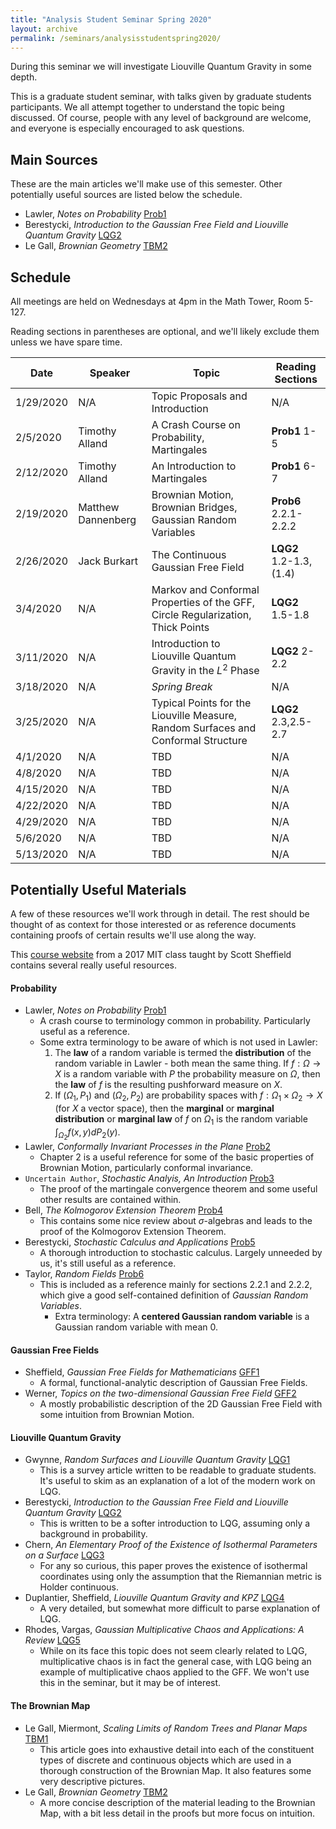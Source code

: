 ```yaml
---
title: "Analysis Student Seminar Spring 2020"
layout: archive
permalink: /seminars/analysisstudentspring2020/
---
```


During this seminar we will investigate Liouville Quantum Gravity in some depth.  

This is a graduate student seminar, with talks given by graduate students participants.  We all attempt together to understand the topic being discussed.  Of course, people with any level of background are welcome, and everyone is especially encouraged to ask questions.

## Main Sources

These are the main articles we'll make use of this semester.  Other potentially useful sources are listed below the schedule.

  * Lawler, _Notes on Probability_ [Prob1](http://www.math.uchicago.edu/~lawler/probnotes.pdf)
  * Berestycki, _Introduction to the Gaussian Free Field and Liouville Quantum Gravity_ [LQG2](http://www.statslab.cam.ac.uk/~beresty/Articles/oxford4.pdf)
  * Le Gall, _Brownian Geometry_ [TBM2](https://link.springer.com/article/10.1007/s11537-019-1821-7)

## Schedule

All meetings are held on Wednesdays at 4pm in the Math Tower, Room 5-127.

Reading sections in parentheses are optional, and we'll likely exclude them unless we have spare time.

| Date   | Speaker   | Topic      | Reading Sections |
| ----- | -------------------- | ------------------------------------------------------------ | -------------- |
| 1/29/2020  | N/A    | Topic Proposals and Introduction | N/A |
| 2/5/2020   | Timothy Alland    | A Crash Course on Probability, Martingales | **Prob1** 1-5 |
| 2/12/2020  | Timothy Alland    | An Introduction to Martingales | **Prob1** 6-7 |
| 2/19/2020  | Matthew Dannenberg    | Brownian Motion, Brownian Bridges, Gaussian Random Variables | **Prob6** 2.2.1-2.2.2 |
| 2/26/2020  | Jack Burkart    | The Continuous Gaussian Free Field | **LQG2** 1.2-1.3,(1.4) |
| 3/4/2020   | N/A    | Markov and Conformal Properties of the GFF, Circle Regularization, Thick Points | **LQG2** 1.5-1.8 |
| 3/11/2020  | N/A    | Introduction to Liouville Quantum Gravity in the $L^2$ Phase | **LQG2** 2-2.2 |
| 3/18/2020  | N/A    | _Spring Break_ | N/A |
| 3/25/2020  | N/A    | Typical Points for the Liouville Measure, Random Surfaces and Conformal Structure | **LQG2** 2.3,2.5-2.7 |
| 4/1/2020   | N/A    | TBD | N/A |
| 4/8/2020   | N/A    | TBD | N/A |
| 4/15/2020  | N/A    | TBD | N/A |
| 4/22/2020  | N/A    | TBD | N/A |
| 4/29/2020  | N/A    | TBD | N/A |
| 5/6/2020   | N/A    | TBD | N/A |
| 5/13/2020  | N/A    | TBD | N/A |


## Potentially Useful Materials

A few of these resources we'll work through in detail.  The rest should be thought of as context for those interested or as reference documents containing proofs of certain results we'll use along the way.

This [course website](http://math.mit.edu/~sheffield/fall2017math177.html) from a 2017 MIT class taught by Scott Sheffield contains several really useful resources.

#### Probability

  * Lawler, _Notes on Probability_ [Prob1](http://www.math.uchicago.edu/~lawler/probnotes.pdf)
    * A crash course to terminology common in probability.  Particularly useful as a reference.
    * Some extra terminology to be aware of which is not used in Lawler:
      1. The **law** of a random variable is termed the **distribution** of the random variable in Lawler - both mean the same thing.  If $f: \Omega \to X$ is a random variable with $P$ the probability measure on $\Omega$, then the **law** of $f$ is the resulting pushforward measure on $X$.
      2. If $(\Omega_1, P_1)$ and $(\Omega_2, P_2)$ are probability spaces with $f: \Omega_1 \times \Omega_2 \to X$ (for $X$ a vector space), then the **marginal** or **marginal distribution** or **marginal law** of $f$ on $\Omega_1$ is the random variable $\int_{\Omega_2} f(x,y) dP_2(y)$.
  * Lawler, _Conformally Invariant Processes in the Plane_ [Prob2](http://users.ictp.it/~pub_off/lectures/lns017/Lawler/Lawler.pdf)
    * Chapter 2 is a useful reference for some of the basic properties of Brownian Motion, particularly conformal invariance.
  * `Uncertain Author`, _Stochastic Analyis, An Introduction_ [Prob3](http://math.tkk.fi/teaching/stokanal/lecture3.pdf)
    * The proof of the martingale convergence theorem and some useful other results are contained within.
  * Bell, _The Kolmogorov Extension Theorem_ [Prob4](http://individual.utoronto.ca/jordanbell/notes/kolmogorov.pdf)
    * This contains some nice review about $\sigma$-algebras and leads to the proof of the Kolmogorov Extension Theorem.
  * Berestycki, _Stochastic Calculus and Applications_ [Prob5](http://www.statslab.cam.ac.uk/~beresty/teach/sc3.pdf)
    * A thorough introduction to stochastic calculus.  Largely unneeded by us, it's still useful as a reference.
  * Taylor, _Random Fields_ [Prob6](http://statweb.stanford.edu/~jtaylo/courses/stats352/notes/random_fields.pdf)
    * This is included as a reference mainly for sections 2.2.1 and 2.2.2, which give a good self-contained definition of _Gaussian Random Variables_.
      * Extra terminology: A **centered Gaussian random variable** is a Gaussian random variable with mean 0.

#### Gaussian Free Fields

  * Sheffield, _Gaussian Free Fields for Mathematicians_ [GFF1](https://arxiv.org/abs/math/0312099)
    * A formal, functional-analytic description of Gaussian Free Fields.
  * Werner, _Topics on the two-dimensional Gaussian Free Field_ [GFF2](https://pdfs.semanticscholar.org/2607/b47d11a2b1758063795bb33348d9f963011d.pdf)
    * A mostly probabilistic description of the 2D Gaussian Free Field with some intuition from Brownian Motion.

#### Liouville Quantum Gravity

  * Gwynne, _Random Surfaces and Liouville Quantum Gravity_ [LQG1](https://arxiv.org/abs/1908.05573)
    * This is a survey article written to be readable to graduate students.  It's useful to skim as an explanation of a lot of the modern work on LQG.
  * Berestycki, _Introduction to the Gaussian Free Field and Liouville Quantum Gravity_ [LQG2](http://www.statslab.cam.ac.uk/~beresty/Articles/oxford4.pdf)
    * This is written to be a softer introduction to LQG, assuming only a background in probability.
  * Chern, _An Elementary Proof of the Existence of Isothermal Parameters on a Surface_ [LQG3](https://www.jstor.org/stable/2032933)
    * For any so curious, this paper proves the existence of isothermal coordinates using only the assumption that the Riemannian metric is Holder continuous.
  * Duplantier, Sheffield, _Liouville Quantum Gravity and KPZ_ [LQG4](https://arxiv.org/abs/0808.1560)
    * A very detailed, but somewhat more difficult to parse explanation of LQG.
  * Rhodes, Vargas, _Gaussian Multiplicative Chaos and Applications: A Review_ [LQG5](https://arxiv.org/abs/1305.6221)
    * While on its face this topic does not seem clearly related to LQG, multiplicative chaos is in fact the general case, with LQG being an example of multiplicative chaos applied to the GFF.  We won't use this in the seminar, but it may be of interest.

#### The Brownian Map

  * Le Gall, Miermont, _Scaling Limits of Random Trees and Planar Maps_ [TBM1](https://arxiv.org/abs/1101.4856)
    * This article goes into exhaustive detail into each of the constituent types of discrete and continuous objects which are used in a thorough construction of the Brownian Map.  It also features some very descriptive pictures.
  * Le Gall, _Brownian Geometry_ [TBM2](https://link.springer.com/article/10.1007/s11537-019-1821-7)
    * A more concise description of the material leading to the Brownian Map, with a bit less detail in the proofs but more focus on intuition.
  

